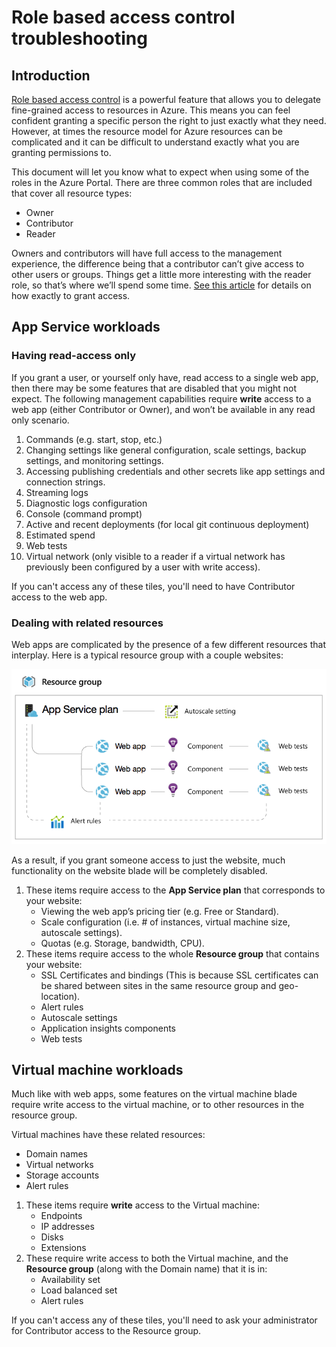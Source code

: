 <properties
	pageTitle="Role based access control troubleshooting"
	description="Working with different resource types for role based access control."
	services="azure-portal"
	documentationCenter="na"
	authors="IHenkel"
	manager="stevenpo"
	editor=""/>

<tags
	ms.service="active-directory"
	ms.workload="identity"
	ms.tgt_pltfrm="na"
	ms.devlang="na"
	ms.topic="article"
	ms.date="10/06/2015"
	ms.author="inhenk"/>

# Role based access control troubleshooting

## Introduction

[Role based access control](../role-based-access-control-configure.md) is a powerful feature that allows you to delegate fine-grained access to resources in Azure. This means you can feel confident granting a specific person the right to just exactly what they need. However, at times the resource model for Azure resources can be complicated and it can be difficult to understand exactly what you are granting permissions to.

This document will let you know what to expect when using some of the roles in the Azure Portal. There are three common roles that are included that cover all resource types:
* Owner
* Contributor
* Reader

Owners and contributors will have full access to the management experience, the difference being that a contributor can’t give access to other users or groups. Things get a little more interesting with the reader role, so that’s where we’ll spend some time. [See this article](../role-based-access-control-configure.md) for details on how exactly to grant access.

## App Service workloads

### Having read-access only

If you grant a user, or yourself only have, read access to a single web app, then there may be some features that are disabled that you might not expect. The following management capabilities require **write** access to a web app (either Contributor or Owner), and won’t be available in any read only scenario.

1. Commands (e.g. start, stop, etc.)
2. Changing settings like general configuration, scale settings, backup settings, and monitoring settings.
3. Accessing publishing credentials and other secrets like app settings and connection strings.
4. Streaming logs
5. Diagnostic logs configuration
6. Console (command prompt)
7. Active and recent deployments (for local git continuous deployment)
8. Estimated spend
9. Web tests
10. Virtual network (only visible to a reader if a virtual network has previously been configured by a user with write access).

If you can't access any of these tiles, you'll need to have Contributor access to the web app.

### Dealing with related resources

Web apps are complicated by the presence of a few different resources that interplay. Here is a typical resource group with a couple websites:

![Web app resource group](./media/role-based-access-control-troubleshooting/website-resource-model.png)

As a result, if you grant someone access to just the website, much functionality on the website blade will be completely disabled.

1. These items require access to the **App Service plan** that corresponds to your website:  
    * Viewing the web app’s pricing tier (e.g. Free or Standard).
    * Scale configuration (i.e. # of instances, virtual machine size, autoscale settings).
    * Quotas (e.g. Storage, bandwidth, CPU).
2. These items require access to the whole **Resource group** that contains your website:  
    * SSL Certificates and bindings (This is because SSL certificates can be shared between sites in the same resource group and geo-location).
    * Alert rules
    * Autoscale settings
    * Application insights components
    * Web tests

## Virtual machine workloads

Much like with web apps, some features on the virtual machine blade require write access to the virtual machine, or to other resources in the resource group.

Virtual machines have these related resources:
* Domain names
* Virtual networks
* Storage accounts
* Alert rules

1. These items require **write** access to the Virtual machine:  
    * Endpoints
    * IP addresses
    * Disks
    * Extensions
2. These require write access to both the Virtual machine, and the **Resource group** (along with the Domain name) that it is in:  
    * Availability set
    * Load balanced set
    * Alert rules

If you can't access any of these tiles, you'll need to ask your administrator for Contributor access to the Resource group.
